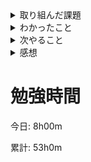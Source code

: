<details>

<summary>取り組んだ課題</summary>

Dockerの`rails-docker-mysql`の課題

</details>

<details>

<summary>わかったこと</summary>

- Rails 6.1.6でwebpackをinstallする方法
- volume内のデータの初期化
- Password等、隠す方法

</details>

<details>

<summary>次やること</summary>

- DockerのInput課題2

</details>

<details>

<summary>感想</summary>

Dockerでwebpackをinstallするためにnodejsとyarnのversionを上げるのに苦労した。mysqlのcontainerがどうしても立ち上がらなかったが以下のコマンドでupできた。

```bash
docker-compose down
docker system prune --force --volume
```
</details>

# 勉強時間
今日: 8h00m

累計: 53h0m
